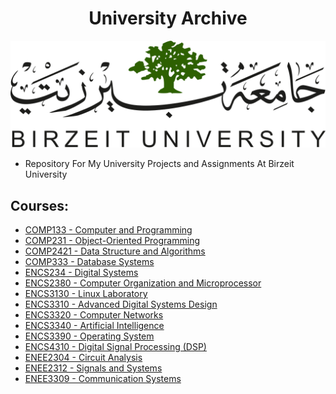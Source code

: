  <H1 align="center" > <strong> University Archive </strong> </H1>
             
   ![](BZU_logo.png)                                                  
                                                                                                                        
  - Repository For My University Projects and Assignments At Birzeit University  
## Courses: 
 * [COMP133 - Computer and Programming](https://github.com/Tariq0Odeh/University/tree/main/COMP133%20-%20Computer%20and%20Programming) 
 * [COMP231 - Object-Oriented Programming](https://github.com/Tariq0Odeh/University/tree/main/COMP231%20-%20Object-Oriented%20Programming) 
 * [COMP2421 - Data Structure and Algorithms](https://github.com/Tariq0Odeh/University/tree/main/COMP2421%20-%20Data%20Structure%20and%20Algorithms)
 * [COMP333 - Database Systems](https://github.com/Tariq0Odeh/University/tree/main/COMP333%20-%20Database%20Systems) 
 * [ENCS234 - Digital Systems](https://github.com/Tariq0Odeh/University/tree/main/ENCS234%20-%20Digital%20Systems) 
 * [ENCS2380 - Computer Organization and Microprocessor](https://github.com/Tariq0Odeh/University/tree/main/ENCS2380%20-%20Computer%20Organization%20and%20Microprocessor)
 * [ENCS3130 - Linux Laboratory](https://github.com/Tariq0Odeh/University/tree/main/ENCS3130%20-%20Linux%20Laboratory) 
 * [ENCS3310 - Advanced Digital Systems Design](https://github.com/Tariq0Odeh/University/tree/main/ENCS3310%20-%20Advanced%20Digital%20Systems%20Design) 
 * [ENCS3320 - Computer Networks](https://github.com/Tariq0Odeh/University/tree/main/ENCS3320%20-%20Computer%20Networks)
 * [ENCS3340 - Artificial Intelligence](https://github.com/Tariq0Odeh/University/tree/main/ENCS3340%20-%20Artificial%20Intelligence) 
 * [ENCS3390 - Operating System](https://github.com/Tariq0Odeh/University/tree/main/ENCS3390%20-%20Operating%20System) 
 * [ENCS4310 - Digital Signal Processing (DSP)](https://github.com/Tariq0Odeh/University/tree/main/ENCS4310%20-%20Digital%20Signal%20Processing%20(DSP)) 
 * [ENEE2304 - Circuit Analysis](https://github.com/Tariq0Odeh/University/tree/main/ENEE2304%20-%20Circuit%20Analysis) 
 * [ENEE2312 - Signals and Systems](https://github.com/Tariq0Odeh/University/tree/main/ENEE2312%20-%20Signals%20and%20Systems) 
 * [ENEE3309 - Communication Systems](https://github.com/Tariq0Odeh/University/tree/main/ENEE3309%20-%20Communication%20Systems) 
